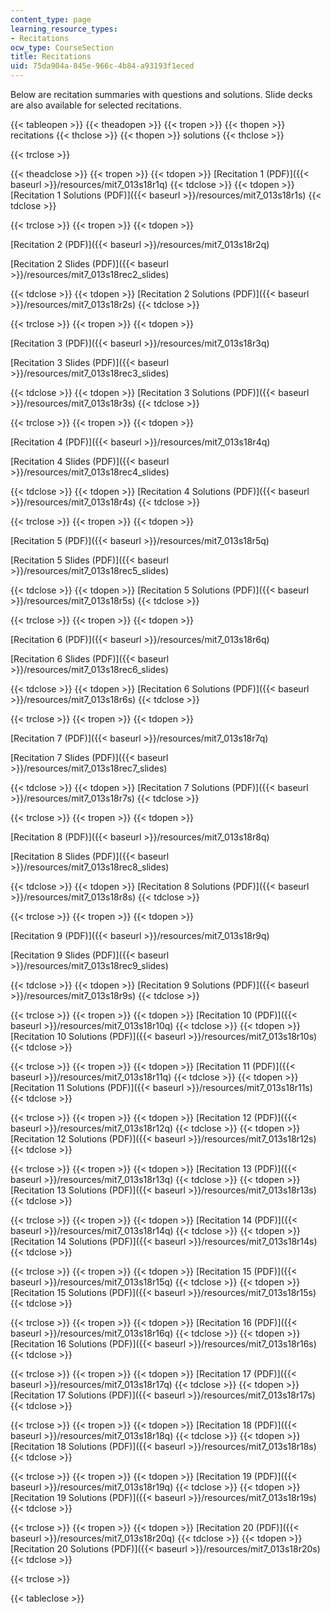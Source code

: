 ```yaml
---
content_type: page
learning_resource_types:
- Recitations
ocw_type: CourseSection
title: Recitations
uid: 75da904a-845e-966c-4b84-a93193f1eced
---
```


Below are recitation summaries with questions and solutions. Slide decks are also available for selected recitations.

{{< tableopen >}}
{{< theadopen >}}
{{< tropen >}}
{{< thopen >}}
recitations
{{< thclose >}}
{{< thopen >}}
solutions
{{< thclose >}}

{{< trclose >}}

{{< theadclose >}}
{{< tropen >}}
{{< tdopen >}}
[Recitation 1 (PDF)]({{< baseurl >}}/resources/mit7_013s18r1q)
{{< tdclose >}}
{{< tdopen >}}
[Recitation 1 Solutions (PDF)]({{< baseurl >}}/resources/mit7_013s18r1s)
{{< tdclose >}}

{{< trclose >}}
{{< tropen >}}
{{< tdopen >}}


[Recitation 2 (PDF)]({{< baseurl >}}/resources/mit7_013s18r2q)

[Recitation 2 Slides (PDF)]({{< baseurl >}}/resources/mit7_013s18rec2_slides)


{{< tdclose >}}
{{< tdopen >}}
[Recitation 2 Solutions (PDF)]({{< baseurl >}}/resources/mit7_013s18r2s)
{{< tdclose >}}

{{< trclose >}}
{{< tropen >}}
{{< tdopen >}}


 [Recitation 3 (PDF)]({{< baseurl >}}/resources/mit7_013s18r3q)

[Recitation 3 Slides (PDF)]({{< baseurl >}}/resources/mit7_013s18rec3_slides)


{{< tdclose >}}
{{< tdopen >}}
﻿[Recitation 3 Solutions (PDF)]({{< baseurl >}}/resources/mit7_013s18r3s)
{{< tdclose >}}

{{< trclose >}}
{{< tropen >}}
{{< tdopen >}}


 [Recitation 4 (PDF)]({{< baseurl >}}/resources/mit7_013s18r4q)

[Recitation 4 Slides (PDF)]({{< baseurl >}}/resources/mit7_013s18rec4_slides)


{{< tdclose >}}
{{< tdopen >}}
﻿[Recitation 4 Solutions (PDF)]({{< baseurl >}}/resources/mit7_013s18r4s)
{{< tdclose >}}

{{< trclose >}}
{{< tropen >}}
{{< tdopen >}}


 [Recitation 5 (PDF)]({{< baseurl >}}/resources/mit7_013s18r5q)

[Recitation 5 Slides (PDF)]({{< baseurl >}}/resources/mit7_013s18rec5_slides)


{{< tdclose >}}
{{< tdopen >}}
﻿[Recitation 5 Solutions (PDF)]({{< baseurl >}}/resources/mit7_013s18r5s)
{{< tdclose >}}

{{< trclose >}}
{{< tropen >}}
{{< tdopen >}}


﻿[Recitation 6 (PDF)]({{< baseurl >}}/resources/mit7_013s18r6q)

[Recitation 6 Slides (PDF)]({{< baseurl >}}/resources/mit7_013s18rec6_slides)


{{< tdclose >}}
{{< tdopen >}}
 [Recitation 6 Solutions (PDF)]({{< baseurl >}}/resources/mit7_013s18r6s)
{{< tdclose >}}

{{< trclose >}}
{{< tropen >}}
{{< tdopen >}}


﻿[Recitation 7 (PDF)]({{< baseurl >}}/resources/mit7_013s18r7q)

[Recitation 7 Slides (PDF)]({{< baseurl >}}/resources/mit7_013s18rec7_slides)


{{< tdclose >}}
{{< tdopen >}}
﻿[Recitation 7 Solutions (PDF)]({{< baseurl >}}/resources/mit7_013s18r7s)
{{< tdclose >}}

{{< trclose >}}
{{< tropen >}}
{{< tdopen >}}


﻿[Recitation 8 (PDF)]({{< baseurl >}}/resources/mit7_013s18r8q) 

[Recitation 8 Slides (PDF)]({{< baseurl >}}/resources/mit7_013s18rec8_slides)


{{< tdclose >}}
{{< tdopen >}}
﻿[Recitation 8 Solutions (PDF)]({{< baseurl >}}/resources/mit7_013s18r8s)
{{< tdclose >}}

{{< trclose >}}
{{< tropen >}}
{{< tdopen >}}


[Recitation 9 (PDF)]({{< baseurl >}}/resources/mit7_013s18r9q)

[Recitation 9 Slides (PDF)]({{< baseurl >}}/resources/mit7_013s18rec9_slides)


{{< tdclose >}}
{{< tdopen >}}
[Recitation 9 Solutions (PDF)]({{< baseurl >}}/resources/mit7_013s18r9s)
{{< tdclose >}}

{{< trclose >}}
{{< tropen >}}
{{< tdopen >}}
[Recitation 10 (PDF)]({{< baseurl >}}/resources/mit7_013s18r10q)
{{< tdclose >}}
{{< tdopen >}}
[Recitation 10 Solutions (PDF)]({{< baseurl >}}/resources/mit7_013s18r10s)
{{< tdclose >}}

{{< trclose >}}
{{< tropen >}}
{{< tdopen >}}
[Recitation 11 (PDF)]({{< baseurl >}}/resources/mit7_013s18r11q)
{{< tdclose >}}
{{< tdopen >}}
[Recitation 11 Solutions (PDF)]({{< baseurl >}}/resources/mit7_013s18r11s)
{{< tdclose >}}

{{< trclose >}}
{{< tropen >}}
{{< tdopen >}}
[Recitation 12 (PDF)]({{< baseurl >}}/resources/mit7_013s18r12q)
{{< tdclose >}}
{{< tdopen >}}
 [Recitation 12 Solutions (PDF)]({{< baseurl >}}/resources/mit7_013s18r12s)
{{< tdclose >}}

{{< trclose >}}
{{< tropen >}}
{{< tdopen >}}
[Recitation 13 (PDF)]({{< baseurl >}}/resources/mit7_013s18r13q)
{{< tdclose >}}
{{< tdopen >}}
﻿[Recitation 13 Solutions (PDF)]({{< baseurl >}}/resources/mit7_013s18r13s)
{{< tdclose >}}

{{< trclose >}}
{{< tropen >}}
{{< tdopen >}}
[Recitation 14 (PDF)]({{< baseurl >}}/resources/mit7_013s18r14q)
{{< tdclose >}}
{{< tdopen >}}
 [Recitation 14 Solutions (PDF)]({{< baseurl >}}/resources/mit7_013s18r14s)
{{< tdclose >}}

{{< trclose >}}
{{< tropen >}}
{{< tdopen >}}
[Recitation 15 (PDF)]({{< baseurl >}}/resources/mit7_013s18r15q)
{{< tdclose >}}
{{< tdopen >}}
﻿[Recitation 15 Solutions (PDF)]({{< baseurl >}}/resources/mit7_013s18r15s)
{{< tdclose >}}

{{< trclose >}}
{{< tropen >}}
{{< tdopen >}}
 [Recitation 16 (PDF)]({{< baseurl >}}/resources/mit7_013s18r16q)
{{< tdclose >}}
{{< tdopen >}}
 [Recitation 16 Solutions (PDF)]({{< baseurl >}}/resources/mit7_013s18r16s)
{{< tdclose >}}

{{< trclose >}}
{{< tropen >}}
{{< tdopen >}}
 [Recitation 17 (PDF)]({{< baseurl >}}/resources/mit7_013s18r17q)
{{< tdclose >}}
{{< tdopen >}}
﻿[Recitation 17 Solutions (PDF)]({{< baseurl >}}/resources/mit7_013s18r17s)
{{< tdclose >}}

{{< trclose >}}
{{< tropen >}}
{{< tdopen >}}
 [Recitation 18 (PDF)]({{< baseurl >}}/resources/mit7_013s18r18q)
{{< tdclose >}}
{{< tdopen >}}
﻿[Recitation 18 Solutions (PDF)]({{< baseurl >}}/resources/mit7_013s18r18s)
{{< tdclose >}}

{{< trclose >}}
{{< tropen >}}
{{< tdopen >}}
﻿[Recitation 19 (PDF)]({{< baseurl >}}/resources/mit7_013s18r19q)
{{< tdclose >}}
{{< tdopen >}}
 [Recitation 19 Solutions (PDF)]({{< baseurl >}}/resources/mit7_013s18r19s)
{{< tdclose >}}

{{< trclose >}}
{{< tropen >}}
{{< tdopen >}}
﻿[Recitation 20 (PDF)]({{< baseurl >}}/resources/mit7_013s18r20q)
{{< tdclose >}}
{{< tdopen >}}
 [Recitation 20 Solutions (PDF)]({{< baseurl >}}/resources/mit7_013s18r20s)
{{< tdclose >}}

{{< trclose >}}

{{< tableclose >}}